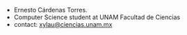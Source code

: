 - Ernesto Cárdenas Torres. 
- Computer Science student at UNAM Facultad de Ciencias
- contact: xylau@ciencias.unam.mx

<!---
xyLau-xyLau/xyLau-xyLau is a ✨ special ✨ repository because its `README.md` (this file) appears on your GitHub profile.
You can click the Preview link to take a look at your changes.
--->
